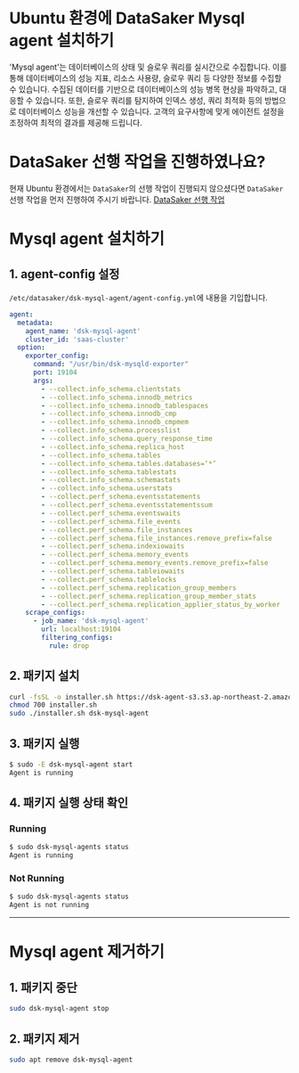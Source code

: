 # Ubuntu 환경에 DataSaker Mysql agent 설치하기
'Mysql agent'는 데이터베이스의 상태 및 슬로우 쿼리를 실시간으로 수집합니다.
이를 통해 데이터베이스의 성능 지표, 리소스 사용량, 슬로우 쿼리 등 다양한 정보를 수집할 수 있습니다.
수집된 데이터를 기반으로 데이터베이스의 성능 병목 현상을 파악하고, 대응할 수 있습니다.
또한, 슬로우 쿼리를 탐지하여 인덱스 생성, 쿼리 최적화 등의 방법으로 데이터베이스 성능을 개선할 수 있습니다.
고객의 요구사항에 맞게 에이전트 설정을 조정하여 최적의 결과를 제공해 드립니다.

# DataSaker 선행 작업을 진행하였나요?
현재 Ubuntu 환경에서는 `DataSaker`의 선행 작업이 진행되지 않으셨다면 `DataSaker` 선행 작업을 먼저 진행하여 주시기 바랍니다. [DataSaker 선행 작업](${MANUAL_UBUNTU_KR})

# Mysql agent 설치하기
## 1. agent-config 설정
`/etc/datasaker/dsk-mysql-agent/agent-config.yml`에 내용을 기입합니다.
```yaml
agent:
  metadata:
    agent_name: 'dsk-mysql-agent'
    cluster_id: 'saas-cluster'
  option:
    exporter_config:
      command: "/usr/bin/dsk-mysqld-exporter"
      port: 19104
      args:
        - --collect.info_schema.clientstats
        - --collect.info_schema.innodb_metrics
        - --collect.info_schema.innodb_tablespaces
        - --collect.info_schema.innodb_cmp
        - --collect.info_schema.innodb_cmpmem
        - --collect.info_schema.processlist
        - --collect.info_schema.query_response_time
        - --collect.info_schema.replica_host
        - --collect.info_schema.tables
        - --collect.info_schema.tables.databases=‘*’
        - --collect.info_schema.tablestats
        - --collect.info_schema.schemastats
        - --collect.info_schema.userstats
        - --collect.perf_schema.eventsstatements
        - --collect.perf_schema.eventsstatementssum
        - --collect.perf_schema.eventswaits
        - --collect.perf_schema.file_events
        - --collect.perf_schema.file_instances
        - --collect.perf_schema.file_instances.remove_prefix=false
        - --collect.perf_schema.indexiowaits
        - --collect.perf_schema.memory_events
        - --collect.perf_schema.memory_events.remove_prefix=false
        - --collect.perf_schema.tableiowaits
        - --collect.perf_schema.tablelocks
        - --collect.perf_schema.replication_group_members
        - --collect.perf_schema.replication_group_member_stats
        - --collect.perf_schema.replication_applier_status_by_worker
    scrape_configs:
      - job_name: 'dsk-mysql-agent'
        url: localhost:19104                                              # 
        filtering_configs:
          rule: drop
```

## 2. 패키지 설치
```bash
curl -fsSL -o installer.sh https://dsk-agent-s3.s3.ap-northeast-2.amazonaws.com/dsk-agent-s3/public/install.sh
chmod 700 installer.sh
sudo ./installer.sh dsk-mysql-agent
```

## 3. 패키지 실행
```bash
$ sudo -E dsk-mysql-agent start
Agent is running
```

## 4. 패키지 실행 상태 확인
### Running
```bash
$ sudo dsk-mysql-agents status
Agent is running
```
### Not Running
```bash
$ sudo dsk-mysql-agents status
Agent is not running
```

---
# Mysql agent 제거하기
## 1. 패키지 중단
```bash
sudo dsk-mysql-agent stop
```

## 2. 패키지 제거
```bash
sudo apt remove dsk-mysql-agent
```
